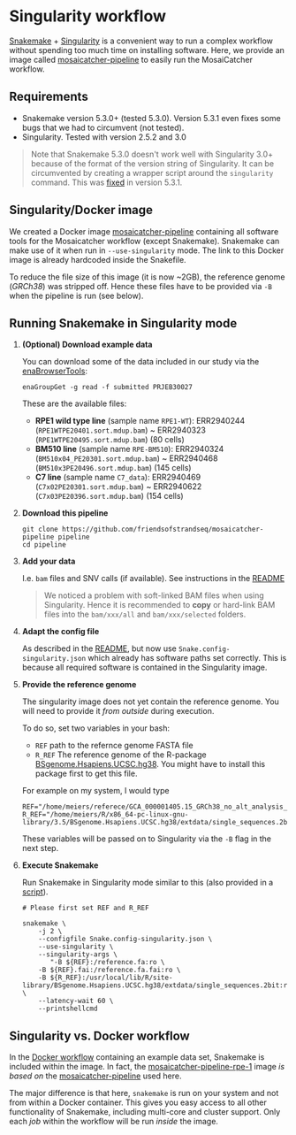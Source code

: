 # Singularity workflow

[Snakemake](https://bitbucket.org/snakemake/snakemake) +
[Singularity](https://www.sylabs.io/docs/) is a convenient way to run a complex
workflow without spending too much time on installing software. Here, we provide
an image called [mosaicatcher-pipeline](https://hub.docker.com/r/smei/mosaicatcher-pipeline)
to easily run the MosaiCatcher workflow.

## Requirements

 * Snakemake version 5.3.0+ (tested 5.3.0). Version 5.3.1 even fixes some bugs
that we had to circumvent (not tested).
 * Singularity. Tested with version 2.5.2 and 3.0
 
> Note that Snakemake 5.3.0 doesn't work well with Singularity 3.0+ because of
> the format of the version string of Singularity. It can be circumvented by creating
> a wrapper script around the `singularity` command. This was
> [fixed](https://bitbucket.org/snakemake/snakemake/commits/4fa92abcbd11936dff8596004bb2bcf157d6c6eb)
> in version 5.3.1.


## Singularity/Docker image

We created a Docker image [mosaicatcher-pipeline](https://hub.docker.com/r/smei/mosaicatcher-pipeline)
containing all software tools for the Mosaicatcher workflow (except Snakemake).
Snakemake can make
use of it when run in `--use-singularity` mode. The link to this Docker image is
already hardcoded inside the Snakefile.

To reduce the file size of this image (it is now ~2GB), the reference genome
(_GRCh38_) was stripped off. Hence these files have to be provided via `-B`
when the pipeline is run (see below).


## Running Snakemake in Singularity mode

1. **(Optional) Download example data**

	You can download some of the data included in our study via the 
	[enaBrowserTools](https://github.com/enasequence/enaBrowserTools):
	
	```
	enaGroupGet -g read -f submitted PRJEB30027
	```
	
	These are the available files:
	
	* **RPE1 wild type line** (sample name `RPE1-WT`):
	  ERR2940244 (`RPE1WTPE20401.sort.mdup.bam`) ~ ERR2940323 (`RPE1WTPE20495.sort.mdup.bam`) (80 cells)
	* **BM510 line** (sample name `RPE-BM510`):
	  ERR2940324 (`BM510x04_PE20301.sort.mdup.bam`) ~ ERR2940468 (`BM510x3PE20496.sort.mdup.bam`) (145 cells)
	* **C7 line** (sample name `C7_data`):
	  ERR2940469 (`C7x02PE20301.sort.mdup.bam`) ~ ERR2940622 (`C7x03PE20396.sort.mdup.bam`) (154 cells)

2. **Download this pipeline** 

	```
	git clone https://github.com/friendsofstrandseq/mosaicatcher-pipeline pipeline
	cd pipeline
	```

3. **Add your data**

	I.e. `bam` files and SNV calls (if available). See instructions in the [README](../README.md)

	> We noticed a problem with soft-linked BAM files when using Singularity. Hence it is
	> recommended to **copy** or hard-link BAM files into the `bam/xxx/all` and
	> `bam/xxx/selected` folders.

4. **Adapt the config file**

	As described in the [README](../README.md), but now use `Snake.config-singularity.json`
	which already has software paths set correctly. This is because all required software is contained
	in the Singularity image.

5. **Provide the reference genome**

	The singularity image does not yet contain the reference genome. You will need to provide it
	*from outside* during execution.

	To do so, set two variables in your bash:

	* `REF` path to the refernce genome FASTA file
	* `R_REF` The reference genome of the R-package
	  [BSgenome.Hsapiens.UCSC.hg38](https://bioconductor.org/packages/release/data/annotation/html/BSgenome.Hsapiens.UCSC.hg38.html). You might have to install this package first to get this file.

	For example on my system, I would type

	```
	REF="/home/meiers/referece/GCA_000001405.15_GRCh38_no_alt_analysis_set.fna"
	R_REF="/home/meiers/R/x86_64-pc-linux-gnu-library/3.5/BSgenome.Hsapiens.UCSC.hg38/extdata/single_sequences.2bit"
	```

	These variables will be passed on to Singularity via the `-B` flag in the next step.

6. **Execute Snakemake**

	Run Snakemake in Singularity mode similar to this (also provided in a [script](../run_pipeline_singularity.sh)).

	```
	# Please first set REF and R_REF

	snakemake \
	    -j 2 \
	    --configfile Snake.config-singularity.json \
	    --use-singularity \
	    --singularity-args \
	       "-B ${REF}:/reference.fa:ro \
		-B ${REF}.fai:/reference.fa.fai:ro \
		-B ${R_REF}:/usr/local/lib/R/site-library/BSgenome.Hsapiens.UCSC.hg38/extdata/single_sequences.2bit:ro" \
	    --latency-wait 60 \
	    --printshellcmd
	```

## Singularity vs. Docker workflow

In the [Docker workflow](./Docker-example.md) containing an example
data set, Snakemake is included within the image. In fact, the
[mosaicatcher-pipeline-rpe-1](https://hub.docker.com/r/smei/mosaicatcher-pipeline-rpe-1)
image *is based on* the
[mosaicatcher-pipeline](https://hub.docker.com/r/smei/mosaicatcher-pipeline)
used here.

The major difference is that here, `snakemake` is run on your system and not from
within a Docker container. This gives you easy access to all other functionality of
Snakemake, including multi-core and cluster support. Only each *job* within the workflow
will be run *inside* the image.
